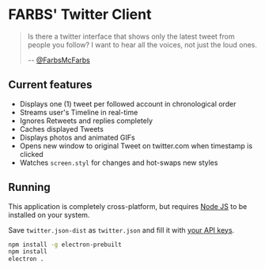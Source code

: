 # FARBS' Twitter Client

> Is there a twitter interface that shows only the latest tweet from people you follow? I want to hear all the voices, not just the loud ones.
>
> -- [@FarbsMcFarbs](https://twitter.com/FarbsMcFarbs/status/777408936706048001)


## Current features

- Displays one (1) tweet per followed account in chronological order
- Streams user's Timeline in real-time
- Ignores Retweets and replies completely
- Caches displayed Tweets
- Displays photos and animated GIFs
- Opens new window to original Tweet on twitter.com when timestamp is clicked
- Watches `screen.styl` for changes and hot-swaps new styles


## Running

This application is completely cross-platform, but requires [Node JS](https://nodejs.org/) to be installed on your system.

Save `twitter.json-dist` as `twitter.json` and fill it with [your API keys](https://apps.twitter.com/).

```bash
npm install -g electron-prebuilt
npm install
electron .
```
